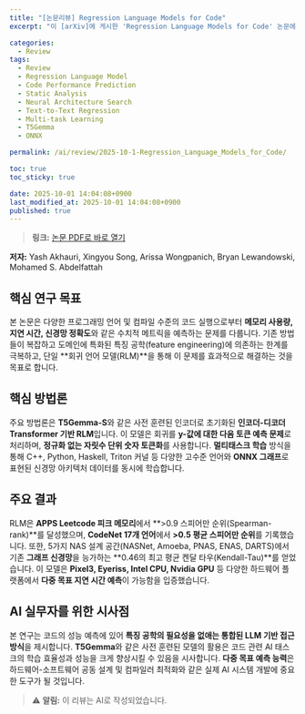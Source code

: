 ```yaml
---
title: "[논문리뷰] Regression Language Models for Code"
excerpt: "이 [arXiv]에 게시한 'Regression Language Models for Code' 논문에 대한 자세한 리뷰입니다."

categories:
  - Review
tags:
  - Review
  - Regression Language Model
  - Code Performance Prediction
  - Static Analysis
  - Neural Architecture Search
  - Text-to-Text Regression
  - Multi-task Learning
  - T5Gemma
  - ONNX

permalink: /ai/review/2025-10-1-Regression_Language_Models_for_Code/

toc: true
toc_sticky: true

date: 2025-10-01 14:04:08+0900
last_modified_at: 2025-10-01 14:04:08+0900
published: true
---
```

> **링크:** [논문 PDF로 바로 열기](https://arxiv.org/abs/2509.26476)

**저자:** Yash Akhauri, Xingyou Song, Arissa Wongpanich, Bryan Lewandowski, Mohamed S. Abdelfattah



## 핵심 연구 목표
본 논문은 다양한 프로그래밍 언어 및 컴파일 수준의 코드 실행으로부터 **메모리 사용량, 지연 시간, 신경망 정확도**와 같은 수치적 메트릭을 예측하는 문제를 다룹니다. 기존 방법들이 복잡하고 도메인에 특화된 특징 공학(feature engineering)에 의존하는 한계를 극복하고, 단일 **회귀 언어 모델(RLM)**을 통해 이 문제를 효과적으로 해결하는 것을 목표로 합니다.

## 핵심 방법론
주요 방법론은 **T5Gemma-S**와 같은 사전 훈련된 인코더로 초기화된 **인코더-디코더 Transformer 기반 RLM**입니다. 이 모델은 회귀를 **y-값에 대한 다음 토큰 예측 문제**로 처리하며, **정규화 없는 자릿수 단위 숫자 토큰화**를 사용합니다. **멀티태스크 학습** 방식을 통해 C++, Python, Haskell, Triton 커널 등 다양한 고수준 언어와 **ONNX 그래프**로 표현된 신경망 아키텍처 데이터를 동시에 학습합니다.

## 주요 결과
RLM은 **APPS Leetcode 피크 메모리**에서 **>0.9 스피어만 순위(Spearman-rank)**를 달성했으며, **CodeNet 17개 언어**에서 **>0.5 평균 스피어만 순위**를 기록했습니다. 또한, 5가지 NAS 설계 공간(NASNet, Amoeba, PNAS, ENAS, DARTS)에서 기존 **그래프 신경망**을 능가하는 **0.46의 최고 평균 켄달 타우(Kendall-Tau)**를 얻었습니다. 이 모델은 **Pixel3, Eyeriss, Intel CPU, Nvidia GPU** 등 다양한 하드웨어 플랫폼에서 **다중 목표 지연 시간 예측**이 가능함을 입증했습니다.

## AI 실무자를 위한 시사점
본 연구는 코드의 성능 예측에 있어 **특징 공학의 필요성을 없애는 통합된 LLM 기반 접근 방식**을 제시합니다. **T5Gemma**와 같은 사전 훈련된 모델의 활용은 코드 관련 AI 태스크의 학습 효율성과 성능을 크게 향상시킬 수 있음을 시사합니다. **다중 목표 예측 능력**은 하드웨어-소프트웨어 공동 설계 및 컴파일러 최적화와 같은 실제 AI 시스템 개발에 중요한 도구가 될 것입니다.

> ⚠️ **알림:** 이 리뷰는 AI로 작성되었습니다.